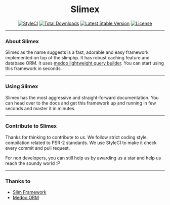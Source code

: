 <h1 align="center">Slimex</h1>
<p align="center">
    <a href="https://styleci.io/repos/88024185"><img src="https://styleci.io/repos/88024185/shield?branch=master" alt="StyleCI"></a>
    <a href="https://packagist.org/packages/smarthacksop/slimex"><img src="https://poser.pugx.org/smarthacksop/slimex/d/total.svg" alt="Total Downloads"></a>
    <a href="https://packagist.org/packages/smarthacksop/slimex"><img src="https://poser.pugx.org/smarthacksop/slimex/v/stable.svg" alt="Latest Stable Version"></a>
    <a href="https://packagist.org/packages/smarthacksop/slimex"><img src="https://poser.pugx.org/smarthacksop/slimex/license.svg" alt="License"></a>
</p>
<hr>
<h3>About Slimex</h3>
Slimex as the name suggests is a fast, adorable and easy framework implemented on top of the slimphp. It has robust caching feature and database ORM. It uses <a href="http://medoo.in">medoo lightweight query builder</a>. You can start using this framework in seconds.
<hr>
<h3>Using Slimex</h3>
Slimex has the most aggressive and straight-forward documentation. You can head over to the docs and get this framework up and running in few seconds and master it in minutes.
<hr>
<h3>Contribute to Slimex</h3>
Thanks for thinking to contribute to us. We follow strict coding style compilation related to PSR-2 standards. We use StyleCI to make it check every commit and pull request.

For non developers, you can still help us by awarding us a star and help us reach the soundy world :P
<hr>
<h3>Thanks to</h3>
<ul>
    <li><a href="https://www.slimframework.com/">Slim Framework</a></li>
    <li><a href="http://medoo.in/">Medoo ORM</a></li>
</ul>